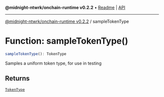 **@midnight-ntwrk/onchain-runtime v0.2.2** • [Readme](../README.md) \| [API](../globals.md)

***

[@midnight-ntwrk/onchain-runtime v0.2.2](../README.md) / sampleTokenType

# Function: sampleTokenType()

```ts
sampleTokenType(): TokenType
```

Samples a uniform token type, for use in testing

## Returns

[`TokenType`](../type-aliases/TokenType.md)

